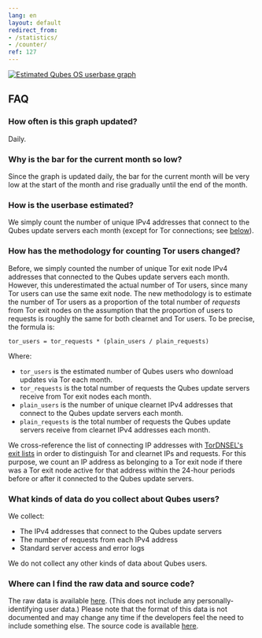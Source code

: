 ```yaml
---
lang: en
layout: default
redirect_from:
- /statistics/
- /counter/
ref: 127
---
```


<div class="center-block more-bottom">
  <a href="https://tools.qubes-os.org/counter/stats.png">
    <img src="https://tools.qubes-os.org/counter/stats.png" alt="Estimated Qubes OS userbase graph"/>
  </a>
</div>

## FAQ

### How often is this graph updated?

Daily.

### Why is the bar for the current month so low?

Since the graph is updated daily, the bar for the current month will be very low at the start of the month and rise gradually until the end of the month.

### How is the userbase estimated?

We simply count the number of unique IPv4 addresses that connect to the Qubes update servers each month (except for Tor connections; see [below](#how-has-the-methodology-for-counting-tor-users-changed)).

### How has the methodology for counting Tor users changed?

Before, we simply counted the number of unique Tor exit node IPv4 addresses that connected to the Qubes update servers each month.
However, this underestimated the actual number of Tor users, since many Tor users can use the same exit node.
The new methodology is to estimate the number of Tor users as a proportion of the total number of *requests* from Tor exit nodes on the assumption that the proportion of users to requests is roughly the same for both clearnet and Tor users.
To be precise, the formula is:

```
tor_users = tor_requests * (plain_users / plain_requests)
```

Where:

- `tor_users` is the estimated number of Qubes users who download updates via Tor each month.
- `tor_requests` is the total number of requests the Qubes update servers receive from Tor exit nodes each month.
- `plain_users` is the number of unique clearnet IPv4 addresses that connect to the Qubes update servers each month.
- `plain_requests` is the total number of requests the Qubes update servers receive from clearnet IPv4 addresses each month.

We cross-reference the list of connecting IP addresses with [TorDNSEL's exit lists](https://metrics.torproject.org/collector.html#type-tordnsel) in order to distinguish Tor and clearnet IPs and requests.
For this purpose, we count an IP address as belonging to a Tor exit node if there was a Tor exit node active for that address within the 24-hour periods before or after it connected to the Qubes update servers.

### What kinds of data do you collect about Qubes users?

We collect:

- The IPv4 addresses that connect to the Qubes update servers
- The number of requests from each IPv4 address
- Standard server access and error logs

We do not collect any other kinds of data about Qubes users.

### Where can I find the raw data and source code?

The raw data is available [here](https://tools.qubes-os.org/counter/stats.json).
(This does not include any personally-identifying user data.)
Please note that the format of this data is not documented and may change any time if the developers feel the need to include something else.
The source code is available [here](https://github.com/woju/qubes-stats).

